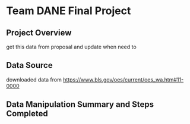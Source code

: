 # Team DANE Final Project

## Project Overview
get this data from proposal and update when need to

## Data Source
downloaded data from https://www.bls.gov/oes/current/oes_wa.htm#11-0000

## Data Manipulation Summary and Steps Completed
